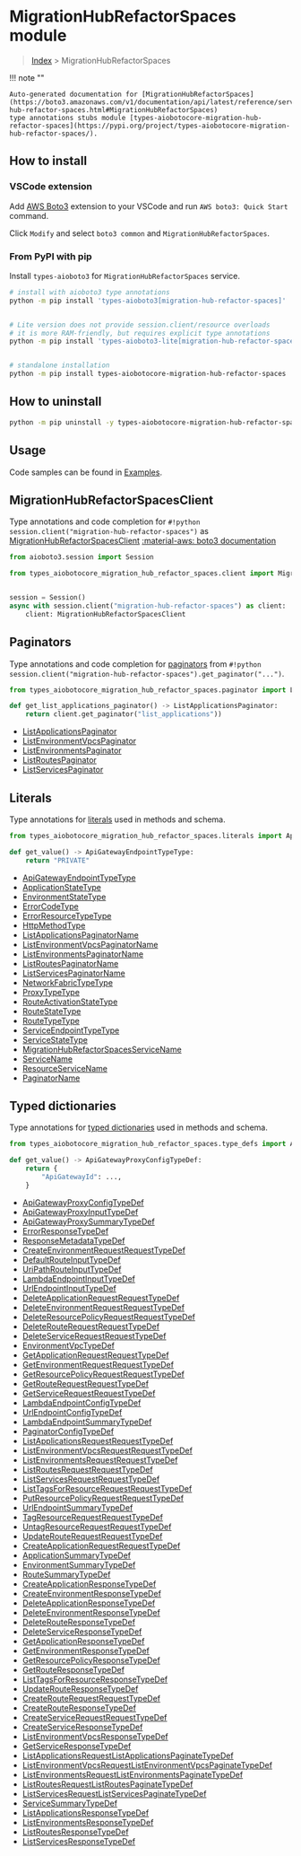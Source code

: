 # MigrationHubRefactorSpaces module

> [Index](../README.md) > MigrationHubRefactorSpaces


!!! note ""

    Auto-generated documentation for [MigrationHubRefactorSpaces](https://boto3.amazonaws.com/v1/documentation/api/latest/reference/services/migration-hub-refactor-spaces.html#MigrationHubRefactorSpaces)
    type annotations stubs module [types-aiobotocore-migration-hub-refactor-spaces](https://pypi.org/project/types-aiobotocore-migration-hub-refactor-spaces/).

## How to install

### VSCode extension

Add [AWS Boto3](https://marketplace.visualstudio.com/items?itemName=Boto3typed.boto3-ide)
extension to your VSCode and run `AWS boto3: Quick Start` command.

Click `Modify` and select `boto3 common` and `MigrationHubRefactorSpaces`.

### From PyPI with pip

Install `types-aioboto3` for `MigrationHubRefactorSpaces` service.

```bash
# install with aioboto3 type annotations
python -m pip install 'types-aioboto3[migration-hub-refactor-spaces]'


# Lite version does not provide session.client/resource overloads
# it is more RAM-friendly, but requires explicit type annotations
python -m pip install 'types-aioboto3-lite[migration-hub-refactor-spaces]'


# standalone installation
python -m pip install types-aiobotocore-migration-hub-refactor-spaces
```



## How to uninstall

```bash
python -m pip uninstall -y types-aiobotocore-migration-hub-refactor-spaces
```

## Usage

Code samples can be found in [Examples](./usage.md).

## MigrationHubRefactorSpacesClient

Type annotations and code completion for  `#!python session.client("migration-hub-refactor-spaces")` as [MigrationHubRefactorSpacesClient](./client.md)
[:material-aws: boto3 documentation](https://boto3.amazonaws.com/v1/documentation/api/latest/reference/services/migration-hub-refactor-spaces.html#MigrationHubRefactorSpaces.Client)

```python title="Usage example"
from aioboto3.session import Session

from types_aiobotocore_migration_hub_refactor_spaces.client import MigrationHubRefactorSpacesClient


session = Session()
async with session.client("migration-hub-refactor-spaces") as client:
    client: MigrationHubRefactorSpacesClient
```


## Paginators

Type annotations and code completion for
[paginators](./paginators.md)
from `#!python session.client("migration-hub-refactor-spaces").get_paginator("...")`.

```python title="Usage example"
from types_aiobotocore_migration_hub_refactor_spaces.paginator import ListApplicationsPaginator

def get_list_applications_paginator() -> ListApplicationsPaginator:
    return client.get_paginator("list_applications"))
```

- [ListApplicationsPaginator](./paginators.md#listapplicationspaginator)
- [ListEnvironmentVpcsPaginator](./paginators.md#listenvironmentvpcspaginator)
- [ListEnvironmentsPaginator](./paginators.md#listenvironmentspaginator)
- [ListRoutesPaginator](./paginators.md#listroutespaginator)
- [ListServicesPaginator](./paginators.md#listservicespaginator)








## Literals

Type annotations for [literals](./literals.md) used in methods and schema.

```python title="Usage example"
from types_aiobotocore_migration_hub_refactor_spaces.literals import ApiGatewayEndpointTypeType

def get_value() -> ApiGatewayEndpointTypeType:
    return "PRIVATE"
```

- [ApiGatewayEndpointTypeType](./literals.md#apigatewayendpointtypetype)
- [ApplicationStateType](./literals.md#applicationstatetype)
- [EnvironmentStateType](./literals.md#environmentstatetype)
- [ErrorCodeType](./literals.md#errorcodetype)
- [ErrorResourceTypeType](./literals.md#errorresourcetypetype)
- [HttpMethodType](./literals.md#httpmethodtype)
- [ListApplicationsPaginatorName](./literals.md#listapplicationspaginatorname)
- [ListEnvironmentVpcsPaginatorName](./literals.md#listenvironmentvpcspaginatorname)
- [ListEnvironmentsPaginatorName](./literals.md#listenvironmentspaginatorname)
- [ListRoutesPaginatorName](./literals.md#listroutespaginatorname)
- [ListServicesPaginatorName](./literals.md#listservicespaginatorname)
- [NetworkFabricTypeType](./literals.md#networkfabrictypetype)
- [ProxyTypeType](./literals.md#proxytypetype)
- [RouteActivationStateType](./literals.md#routeactivationstatetype)
- [RouteStateType](./literals.md#routestatetype)
- [RouteTypeType](./literals.md#routetypetype)
- [ServiceEndpointTypeType](./literals.md#serviceendpointtypetype)
- [ServiceStateType](./literals.md#servicestatetype)
- [MigrationHubRefactorSpacesServiceName](./literals.md#migrationhubrefactorspacesservicename)
- [ServiceName](./literals.md#servicename)
- [ResourceServiceName](./literals.md#resourceservicename)
- [PaginatorName](./literals.md#paginatorname)




## Typed dictionaries

Type annotations for [typed dictionaries](./type_defs.md) used in methods and schema.

```python title="Usage example"
from types_aiobotocore_migration_hub_refactor_spaces.type_defs import ApiGatewayProxyConfigTypeDef

def get_value() -> ApiGatewayProxyConfigTypeDef:
    return {
        "ApiGatewayId": ...,
    }
```

- [ApiGatewayProxyConfigTypeDef](./type_defs.md#apigatewayproxyconfigtypedef)
- [ApiGatewayProxyInputTypeDef](./type_defs.md#apigatewayproxyinputtypedef)
- [ApiGatewayProxySummaryTypeDef](./type_defs.md#apigatewayproxysummarytypedef)
- [ErrorResponseTypeDef](./type_defs.md#errorresponsetypedef)
- [ResponseMetadataTypeDef](./type_defs.md#responsemetadatatypedef)
- [CreateEnvironmentRequestRequestTypeDef](./type_defs.md#createenvironmentrequestrequesttypedef)
- [DefaultRouteInputTypeDef](./type_defs.md#defaultrouteinputtypedef)
- [UriPathRouteInputTypeDef](./type_defs.md#uripathrouteinputtypedef)
- [LambdaEndpointInputTypeDef](./type_defs.md#lambdaendpointinputtypedef)
- [UrlEndpointInputTypeDef](./type_defs.md#urlendpointinputtypedef)
- [DeleteApplicationRequestRequestTypeDef](./type_defs.md#deleteapplicationrequestrequesttypedef)
- [DeleteEnvironmentRequestRequestTypeDef](./type_defs.md#deleteenvironmentrequestrequesttypedef)
- [DeleteResourcePolicyRequestRequestTypeDef](./type_defs.md#deleteresourcepolicyrequestrequesttypedef)
- [DeleteRouteRequestRequestTypeDef](./type_defs.md#deleterouterequestrequesttypedef)
- [DeleteServiceRequestRequestTypeDef](./type_defs.md#deleteservicerequestrequesttypedef)
- [EnvironmentVpcTypeDef](./type_defs.md#environmentvpctypedef)
- [GetApplicationRequestRequestTypeDef](./type_defs.md#getapplicationrequestrequesttypedef)
- [GetEnvironmentRequestRequestTypeDef](./type_defs.md#getenvironmentrequestrequesttypedef)
- [GetResourcePolicyRequestRequestTypeDef](./type_defs.md#getresourcepolicyrequestrequesttypedef)
- [GetRouteRequestRequestTypeDef](./type_defs.md#getrouterequestrequesttypedef)
- [GetServiceRequestRequestTypeDef](./type_defs.md#getservicerequestrequesttypedef)
- [LambdaEndpointConfigTypeDef](./type_defs.md#lambdaendpointconfigtypedef)
- [UrlEndpointConfigTypeDef](./type_defs.md#urlendpointconfigtypedef)
- [LambdaEndpointSummaryTypeDef](./type_defs.md#lambdaendpointsummarytypedef)
- [PaginatorConfigTypeDef](./type_defs.md#paginatorconfigtypedef)
- [ListApplicationsRequestRequestTypeDef](./type_defs.md#listapplicationsrequestrequesttypedef)
- [ListEnvironmentVpcsRequestRequestTypeDef](./type_defs.md#listenvironmentvpcsrequestrequesttypedef)
- [ListEnvironmentsRequestRequestTypeDef](./type_defs.md#listenvironmentsrequestrequesttypedef)
- [ListRoutesRequestRequestTypeDef](./type_defs.md#listroutesrequestrequesttypedef)
- [ListServicesRequestRequestTypeDef](./type_defs.md#listservicesrequestrequesttypedef)
- [ListTagsForResourceRequestRequestTypeDef](./type_defs.md#listtagsforresourcerequestrequesttypedef)
- [PutResourcePolicyRequestRequestTypeDef](./type_defs.md#putresourcepolicyrequestrequesttypedef)
- [UrlEndpointSummaryTypeDef](./type_defs.md#urlendpointsummarytypedef)
- [TagResourceRequestRequestTypeDef](./type_defs.md#tagresourcerequestrequesttypedef)
- [UntagResourceRequestRequestTypeDef](./type_defs.md#untagresourcerequestrequesttypedef)
- [UpdateRouteRequestRequestTypeDef](./type_defs.md#updaterouterequestrequesttypedef)
- [CreateApplicationRequestRequestTypeDef](./type_defs.md#createapplicationrequestrequesttypedef)
- [ApplicationSummaryTypeDef](./type_defs.md#applicationsummarytypedef)
- [EnvironmentSummaryTypeDef](./type_defs.md#environmentsummarytypedef)
- [RouteSummaryTypeDef](./type_defs.md#routesummarytypedef)
- [CreateApplicationResponseTypeDef](./type_defs.md#createapplicationresponsetypedef)
- [CreateEnvironmentResponseTypeDef](./type_defs.md#createenvironmentresponsetypedef)
- [DeleteApplicationResponseTypeDef](./type_defs.md#deleteapplicationresponsetypedef)
- [DeleteEnvironmentResponseTypeDef](./type_defs.md#deleteenvironmentresponsetypedef)
- [DeleteRouteResponseTypeDef](./type_defs.md#deleterouteresponsetypedef)
- [DeleteServiceResponseTypeDef](./type_defs.md#deleteserviceresponsetypedef)
- [GetApplicationResponseTypeDef](./type_defs.md#getapplicationresponsetypedef)
- [GetEnvironmentResponseTypeDef](./type_defs.md#getenvironmentresponsetypedef)
- [GetResourcePolicyResponseTypeDef](./type_defs.md#getresourcepolicyresponsetypedef)
- [GetRouteResponseTypeDef](./type_defs.md#getrouteresponsetypedef)
- [ListTagsForResourceResponseTypeDef](./type_defs.md#listtagsforresourceresponsetypedef)
- [UpdateRouteResponseTypeDef](./type_defs.md#updaterouteresponsetypedef)
- [CreateRouteRequestRequestTypeDef](./type_defs.md#createrouterequestrequesttypedef)
- [CreateRouteResponseTypeDef](./type_defs.md#createrouteresponsetypedef)
- [CreateServiceRequestRequestTypeDef](./type_defs.md#createservicerequestrequesttypedef)
- [CreateServiceResponseTypeDef](./type_defs.md#createserviceresponsetypedef)
- [ListEnvironmentVpcsResponseTypeDef](./type_defs.md#listenvironmentvpcsresponsetypedef)
- [GetServiceResponseTypeDef](./type_defs.md#getserviceresponsetypedef)
- [ListApplicationsRequestListApplicationsPaginateTypeDef](./type_defs.md#listapplicationsrequestlistapplicationspaginatetypedef)
- [ListEnvironmentVpcsRequestListEnvironmentVpcsPaginateTypeDef](./type_defs.md#listenvironmentvpcsrequestlistenvironmentvpcspaginatetypedef)
- [ListEnvironmentsRequestListEnvironmentsPaginateTypeDef](./type_defs.md#listenvironmentsrequestlistenvironmentspaginatetypedef)
- [ListRoutesRequestListRoutesPaginateTypeDef](./type_defs.md#listroutesrequestlistroutespaginatetypedef)
- [ListServicesRequestListServicesPaginateTypeDef](./type_defs.md#listservicesrequestlistservicespaginatetypedef)
- [ServiceSummaryTypeDef](./type_defs.md#servicesummarytypedef)
- [ListApplicationsResponseTypeDef](./type_defs.md#listapplicationsresponsetypedef)
- [ListEnvironmentsResponseTypeDef](./type_defs.md#listenvironmentsresponsetypedef)
- [ListRoutesResponseTypeDef](./type_defs.md#listroutesresponsetypedef)
- [ListServicesResponseTypeDef](./type_defs.md#listservicesresponsetypedef)


